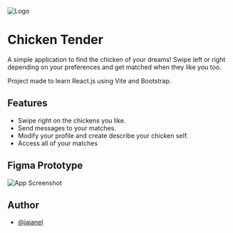 
![Logo](https://i.imgur.com/NHG6ss8.png)


# Chicken Tender

A simple application to find the chicken of your dreams!
Swipe left or right depending on your preferences and get matched when they like you too.

Project made to learn React.js using Vite and Bootstrap.

## Features

- Swipe right on the chickens you like.
- Send messages to your matches.
- Modify your profile and create describe your chicken self.
- Access all of your matches

## Figma Prototype

![App Screenshot](https://i.imgur.com/UygImxk.png)


## Author

- [@jajanel](https://github.com/jajanel)



